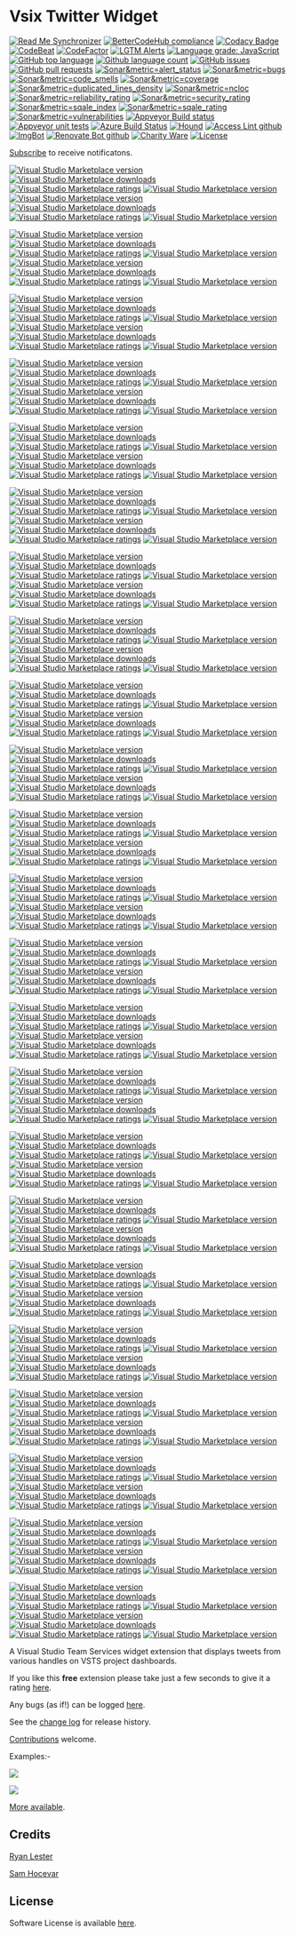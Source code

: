 # Vsix Twitter Widget

<!--BadgesSTART-->
<!-- Powered by https://github.com/GregTrevellick/ReadMeSynchronizer -->
[![Read Me Synchronizer](https://img.shields.io/badge/-powered%20by%20ReadMeSynchronizer-brightgreen.svg)](https://github.com/GregTrevellick/ReadMeSynchronizer)
[![BetterCodeHub compliance](https://bettercodehub.com/edge/badge/GregTrevellick/VsixTwitterWidget?branch=master)](https://bettercodehub.com/results/GregTrevellick/VsixTwitterWidget)
[![Codacy Badge](https://api.codacy.com/project/badge/Grade/ec8f9a251ccc4862b40e2f8e60e432ef)](https://www.codacy.com/project/gtrevellick/VsixTwitterWidget/dashboard?utm_source=github.com&amp;utm_medium=referral&amp;utm_content=GregTrevellick/VsixTwitterWidget&amp;utm_campaign=Badge_Grade_Dashboard)
[![CodeBeat](https://codebeat.co/badges/undefined)](https://codebeat.co/projects/github-com-gregtrevellick-vsixtwitterwidget-master)
[![CodeFactor](https://www.codefactor.io/repository/github/GregTrevellick/VsixTwitterWidget/badge)](https://www.codefactor.io/repository/github/GregTrevellick/VsixTwitterWidget)
[![LGTM Alerts](https://img.shields.io/lgtm/alerts/g/GregTrevellick/VsixTwitterWidget.svg?logo=lgtm&logoWidth=18)](https://lgtm.com/projects/g/GregTrevellick/VsixTwitterWidget/alerts/)
[![Language grade: JavaScript](https://img.shields.io/lgtm/grade/javascript/g/GregTrevellick/VsixTwitterWidget.svg?logo=lgtm&logoWidth=18)](https://lgtm.com/projects/g/GregTrevellick/VsixTwitterWidget/context:javascript)
[![GitHub top language](https://img.shields.io/github/languages/top/GregTrevellick/VsixTwitterWidget.svg)](https://github.com/GregTrevellick/VsixTwitterWidget)
[![Github language count](https://img.shields.io/github/languages/count/GregTrevellick/VsixTwitterWidget.svg)](https://github.com/GregTrevellick/VsixTwitterWidget)
[![GitHub issues](https://img.shields.io/github/issues-raw/GregTrevellick/VsixTwitterWidget.svg)](https://github.com/GregTrevellick/VsixTwitterWidget/issues)
[![GitHub pull requests](https://img.shields.io/github/issues-pr-raw/GregTrevellick/VsixTwitterWidget.svg)](https://github.com/GregTrevellick/VsixTwitterWidget/pulls)
[![Sonar&metric=alert_status](https://sonarcloud.io/api/project_badges/measure?project=VsixTwitterWidget&metric=alert_status)](https://sonarcloud.io/dashboard?id=VsixTwitterWidget)
[![Sonar&metric=bugs](https://sonarcloud.io/api/project_badges/measure?project=VsixTwitterWidget&metric=bugs)](https://sonarcloud.io/component_measures?id=VsixTwitterWidget&metric=bugs)
[![Sonar&metric=code_smells](https://sonarcloud.io/api/project_badges/measure?project=VsixTwitterWidget&metric=code_smells)](https://sonarcloud.io/component_measures?id=VsixTwitterWidget&metric=code_smells)
[![Sonar&metric=coverage](https://sonarcloud.io/api/project_badges/measure?project=VsixTwitterWidget&metric=coverage)](https://sonarcloud.io/component_measures?id=VsixTwitterWidget&metric=Coverage)
[![Sonar&metric=duplicated_lines_density](https://sonarcloud.io/api/project_badges/measure?project=VsixTwitterWidget&metric=duplicated_lines_density)](https://sonarcloud.io/component_measures?id=VsixTwitterWidget&metric=duplicated_lines)
[![Sonar&metric=ncloc](https://sonarcloud.io/api/project_badges/measure?project=VsixTwitterWidget&metric=ncloc)](https://sonarcloud.io/component_measures?id=VsixTwitterWidget&metric=ncloc)
[![Sonar&metric=reliability_rating](https://sonarcloud.io/api/project_badges/measure?project=VsixTwitterWidget&metric=reliability_rating)](https://sonarcloud.io/component_measures?id=VsixTwitterWidget&metric=reliability_rating)
[![Sonar&metric=security_rating](https://sonarcloud.io/api/project_badges/measure?project=VsixTwitterWidget&metric=security_rating)](https://sonarcloud.io/component_measures?id=VsixTwitterWidget&metric=security_rating)
[![Sonar&metric=sqale_index](https://sonarcloud.io/api/project_badges/measure?project=VsixTwitterWidget&metric=sqale_index)](https://sonarcloud.io/component_measures?id=VsixTwitterWidget&metric=sqale_index)
[![Sonar&metric=sqale_rating](https://sonarcloud.io/api/project_badges/measure?project=VsixTwitterWidget&metric=sqale_rating)](https://sonarcloud.io/component_measures?id=VsixTwitterWidget&metric=sqale_rating)
[![Sonar&metric=vulnerabilities](https://sonarcloud.io/api/project_badges/measure?project=VsixTwitterWidget&metric=vulnerabilities)](https://sonarcloud.io/component_measures?id=VsixTwitterWidget&metric=vulnerabilities)
[![Appveyor Build status](https://ci.appveyor.com/api/projects/status/s07rrwscpefb5k6h?svg=true)](https://ci.appveyor.com/project/GregTrevellick/VsixTwitterWidget)
[![Appveyor unit tests](https://img.shields.io/appveyor/tests/GregTrevellick/VsixTwitterWidget.svg)](https://ci.appveyor.com/project/GregTrevellick/VsixTwitterWidget/build/tests)
[![Azure Build Status](https://gregtrevellick.visualstudio.com/VsixTwitterWidget/_apis/build/status/VsixTwitterWidget)](https://gregtrevellick.visualstudio.com/VsixTwitterWidget/_build/latest?definitionId=29)
[![Hound](https://img.shields.io/badge/hound_ci-checked-brightgreen.svg)](https://houndci.com/)
[![Access Lint github](https://img.shields.io/badge/a11y-checked-brightgreen.svg)](https://www.accesslint.com)
[![ImgBot](https://img.shields.io/badge/images-optimized-brightgreen.svg)](https://imgbot.net/)
[![Renovate Bot github](https://img.shields.io/badge/renovatebot-checked-brightgreen.svg)](https://renovatebot.com/)
[![Charity Ware](https://img.shields.io/badge/charity%20ware-thank%20you-brightgreen.svg)](https://github.com/GregTrevellick/MiscellaneousArtefacts/wiki/Charity-Ware)
[![License](https://img.shields.io/github/license/gittools/gitlink.svg)](/LICENSE.txt)

[Subscribe](https://github.com/GregTrevellick/VsixTwitterWidget/subscription) to receive notificatons.

[![Visual Studio Marketplace version](https://img.shields.io/badge/-@azure-%23e2165e.svg)](https://marketplace.visualstudio.com/items?itemName=GregTrevellick.@azure)
[![Visual Studio Marketplace downloads](https://img.shields.io/vscode-marketplace/d/GregTrevellick.@azure.svg)](https://marketplace.visualstudio.com/items?itemName=GregTrevellick.@azure)
[![Visual Studio Marketplace ratings](https://img.shields.io/vscode-marketplace/r/GregTrevellick.@azure.svg)](https://marketplace.visualstudio.com/items?itemName=GregTrevellick.@azure#review-details)
[![Visual Studio Marketplace version](https://img.shields.io/vscode-marketplace/v/GregTrevellick.@azure.svg)](https://marketplace.visualstudio.com/items?itemName=GregTrevellick.@azure)
[![Visual Studio Marketplace version](https://img.shields.io/badge/-@azure-%23e2165e.svg)](https://marketplace.visualstudio.com/items?itemName=GregTrevellick.vsts-extensions-tweets-azure)
[![Visual Studio Marketplace downloads](https://img.shields.io/vscode-marketplace/d/GregTrevellick.vsts-extensions-tweets-azure.svg)](https://marketplace.visualstudio.com/items?itemName=GregTrevellick.vsts-extensions-tweets-azure)
[![Visual Studio Marketplace ratings](https://img.shields.io/vscode-marketplace/r/GregTrevellick.vsts-extensions-tweets-azure.svg)](https://marketplace.visualstudio.com/items?itemName=GregTrevellick.vsts-extensions-tweets-azure#review-details)
[![Visual Studio Marketplace version](https://img.shields.io/vscode-marketplace/v/GregTrevellick.vsts-extensions-tweets-azure.svg)](https://marketplace.visualstudio.com/items?itemName=GregTrevellick.vsts-extensions-tweets-azure)


[![Visual Studio Marketplace version](https://img.shields.io/badge/-@azuredevops-%23e2165e.svg)](https://marketplace.visualstudio.com/items?itemName=GregTrevellick.@azuredevops)
[![Visual Studio Marketplace downloads](https://img.shields.io/vscode-marketplace/d/GregTrevellick.@azuredevops.svg)](https://marketplace.visualstudio.com/items?itemName=GregTrevellick.@azuredevops)
[![Visual Studio Marketplace ratings](https://img.shields.io/vscode-marketplace/r/GregTrevellick.@azuredevops.svg)](https://marketplace.visualstudio.com/items?itemName=GregTrevellick.@azuredevops#review-details)
[![Visual Studio Marketplace version](https://img.shields.io/vscode-marketplace/v/GregTrevellick.@azuredevops.svg)](https://marketplace.visualstudio.com/items?itemName=GregTrevellick.@azuredevops)
[![Visual Studio Marketplace version](https://img.shields.io/badge/-@azuredevops-%23e2165e.svg)](https://marketplace.visualstudio.com/items?itemName=GregTrevellick.vsts-extensions-tweets-azuredevops)
[![Visual Studio Marketplace downloads](https://img.shields.io/vscode-marketplace/d/GregTrevellick.vsts-extensions-tweets-azuredevops.svg)](https://marketplace.visualstudio.com/items?itemName=GregTrevellick.vsts-extensions-tweets-azuredevops)
[![Visual Studio Marketplace ratings](https://img.shields.io/vscode-marketplace/r/GregTrevellick.vsts-extensions-tweets-azuredevops.svg)](https://marketplace.visualstudio.com/items?itemName=GregTrevellick.vsts-extensions-tweets-azuredevops#review-details)
[![Visual Studio Marketplace version](https://img.shields.io/vscode-marketplace/v/GregTrevellick.vsts-extensions-tweets-azuredevops.svg)](https://marketplace.visualstudio.com/items?itemName=GregTrevellick.vsts-extensions-tweets-azuredevops)


[![Visual Studio Marketplace version](https://img.shields.io/badge/-@ch9-%23e2165e.svg)](https://marketplace.visualstudio.com/items?itemName=GregTrevellick.@ch9)
[![Visual Studio Marketplace downloads](https://img.shields.io/vscode-marketplace/d/GregTrevellick.@ch9.svg)](https://marketplace.visualstudio.com/items?itemName=GregTrevellick.@ch9)
[![Visual Studio Marketplace ratings](https://img.shields.io/vscode-marketplace/r/GregTrevellick.@ch9.svg)](https://marketplace.visualstudio.com/items?itemName=GregTrevellick.@ch9#review-details)
[![Visual Studio Marketplace version](https://img.shields.io/vscode-marketplace/v/GregTrevellick.@ch9.svg)](https://marketplace.visualstudio.com/items?itemName=GregTrevellick.@ch9)
[![Visual Studio Marketplace version](https://img.shields.io/badge/-@ch9-%23e2165e.svg)](https://marketplace.visualstudio.com/items?itemName=GregTrevellick.vsts-extensions-tweets-ch9)
[![Visual Studio Marketplace downloads](https://img.shields.io/vscode-marketplace/d/GregTrevellick.vsts-extensions-tweets-ch9.svg)](https://marketplace.visualstudio.com/items?itemName=GregTrevellick.vsts-extensions-tweets-ch9)
[![Visual Studio Marketplace ratings](https://img.shields.io/vscode-marketplace/r/GregTrevellick.vsts-extensions-tweets-ch9.svg)](https://marketplace.visualstudio.com/items?itemName=GregTrevellick.vsts-extensions-tweets-ch9#review-details)
[![Visual Studio Marketplace version](https://img.shields.io/vscode-marketplace/v/GregTrevellick.vsts-extensions-tweets-ch9.svg)](https://marketplace.visualstudio.com/items?itemName=GregTrevellick.vsts-extensions-tweets-ch9)


[![Visual Studio Marketplace version](https://img.shields.io/badge/-@code-%23e2165e.svg)](https://marketplace.visualstudio.com/items?itemName=GregTrevellick.@code)
[![Visual Studio Marketplace downloads](https://img.shields.io/vscode-marketplace/d/GregTrevellick.@code.svg)](https://marketplace.visualstudio.com/items?itemName=GregTrevellick.@code)
[![Visual Studio Marketplace ratings](https://img.shields.io/vscode-marketplace/r/GregTrevellick.@code.svg)](https://marketplace.visualstudio.com/items?itemName=GregTrevellick.@code#review-details)
[![Visual Studio Marketplace version](https://img.shields.io/vscode-marketplace/v/GregTrevellick.@code.svg)](https://marketplace.visualstudio.com/items?itemName=GregTrevellick.@code)
[![Visual Studio Marketplace version](https://img.shields.io/badge/-@code-%23e2165e.svg)](https://marketplace.visualstudio.com/items?itemName=GregTrevellick.vsts-extensions-tweets-code)
[![Visual Studio Marketplace downloads](https://img.shields.io/vscode-marketplace/d/GregTrevellick.vsts-extensions-tweets-code.svg)](https://marketplace.visualstudio.com/items?itemName=GregTrevellick.vsts-extensions-tweets-code)
[![Visual Studio Marketplace ratings](https://img.shields.io/vscode-marketplace/r/GregTrevellick.vsts-extensions-tweets-code.svg)](https://marketplace.visualstudio.com/items?itemName=GregTrevellick.vsts-extensions-tweets-code#review-details)
[![Visual Studio Marketplace version](https://img.shields.io/vscode-marketplace/v/GregTrevellick.vsts-extensions-tweets-code.svg)](https://marketplace.visualstudio.com/items?itemName=GregTrevellick.vsts-extensions-tweets-code)


[![Visual Studio Marketplace version](https://img.shields.io/badge/-@codeproject-%23e2165e.svg)](https://marketplace.visualstudio.com/items?itemName=GregTrevellick.@codeproject)
[![Visual Studio Marketplace downloads](https://img.shields.io/vscode-marketplace/d/GregTrevellick.@codeproject.svg)](https://marketplace.visualstudio.com/items?itemName=GregTrevellick.@codeproject)
[![Visual Studio Marketplace ratings](https://img.shields.io/vscode-marketplace/r/GregTrevellick.@codeproject.svg)](https://marketplace.visualstudio.com/items?itemName=GregTrevellick.@codeproject#review-details)
[![Visual Studio Marketplace version](https://img.shields.io/vscode-marketplace/v/GregTrevellick.@codeproject.svg)](https://marketplace.visualstudio.com/items?itemName=GregTrevellick.@codeproject)
[![Visual Studio Marketplace version](https://img.shields.io/badge/-@codeproject-%23e2165e.svg)](https://marketplace.visualstudio.com/items?itemName=GregTrevellick.vsts-extensions-tweets-codeproject)
[![Visual Studio Marketplace downloads](https://img.shields.io/vscode-marketplace/d/GregTrevellick.vsts-extensions-tweets-codeproject.svg)](https://marketplace.visualstudio.com/items?itemName=GregTrevellick.vsts-extensions-tweets-codeproject)
[![Visual Studio Marketplace ratings](https://img.shields.io/vscode-marketplace/r/GregTrevellick.vsts-extensions-tweets-codeproject.svg)](https://marketplace.visualstudio.com/items?itemName=GregTrevellick.vsts-extensions-tweets-codeproject#review-details)
[![Visual Studio Marketplace version](https://img.shields.io/vscode-marketplace/v/GregTrevellick.vsts-extensions-tweets-codeproject.svg)](https://marketplace.visualstudio.com/items?itemName=GregTrevellick.vsts-extensions-tweets-codeproject)


[![Visual Studio Marketplace version](https://img.shields.io/badge/-@dailydotnettips-%23e2165e.svg)](https://marketplace.visualstudio.com/items?itemName=GregTrevellick.@dailydotnettips)
[![Visual Studio Marketplace downloads](https://img.shields.io/vscode-marketplace/d/GregTrevellick.@dailydotnettips.svg)](https://marketplace.visualstudio.com/items?itemName=GregTrevellick.@dailydotnettips)
[![Visual Studio Marketplace ratings](https://img.shields.io/vscode-marketplace/r/GregTrevellick.@dailydotnettips.svg)](https://marketplace.visualstudio.com/items?itemName=GregTrevellick.@dailydotnettips#review-details)
[![Visual Studio Marketplace version](https://img.shields.io/vscode-marketplace/v/GregTrevellick.@dailydotnettips.svg)](https://marketplace.visualstudio.com/items?itemName=GregTrevellick.@dailydotnettips)
[![Visual Studio Marketplace version](https://img.shields.io/badge/-@dailydotnettips-%23e2165e.svg)](https://marketplace.visualstudio.com/items?itemName=GregTrevellick.vsts-extensions-tweets-dailydotnettips)
[![Visual Studio Marketplace downloads](https://img.shields.io/vscode-marketplace/d/GregTrevellick.vsts-extensions-tweets-dailydotnettips.svg)](https://marketplace.visualstudio.com/items?itemName=GregTrevellick.vsts-extensions-tweets-dailydotnettips)
[![Visual Studio Marketplace ratings](https://img.shields.io/vscode-marketplace/r/GregTrevellick.vsts-extensions-tweets-dailydotnettips.svg)](https://marketplace.visualstudio.com/items?itemName=GregTrevellick.vsts-extensions-tweets-dailydotnettips#review-details)
[![Visual Studio Marketplace version](https://img.shields.io/vscode-marketplace/v/GregTrevellick.vsts-extensions-tweets-dailydotnettips.svg)](https://marketplace.visualstudio.com/items?itemName=GregTrevellick.vsts-extensions-tweets-dailydotnettips)


[![Visual Studio Marketplace version](https://img.shields.io/badge/-@dev_humor-%23e2165e.svg)](https://marketplace.visualstudio.com/items?itemName=GregTrevellick.@dev_humor)
[![Visual Studio Marketplace downloads](https://img.shields.io/vscode-marketplace/d/GregTrevellick.@dev_humor.svg)](https://marketplace.visualstudio.com/items?itemName=GregTrevellick.@dev_humor)
[![Visual Studio Marketplace ratings](https://img.shields.io/vscode-marketplace/r/GregTrevellick.@dev_humor.svg)](https://marketplace.visualstudio.com/items?itemName=GregTrevellick.@dev_humor#review-details)
[![Visual Studio Marketplace version](https://img.shields.io/vscode-marketplace/v/GregTrevellick.@dev_humor.svg)](https://marketplace.visualstudio.com/items?itemName=GregTrevellick.@dev_humor)
[![Visual Studio Marketplace version](https://img.shields.io/badge/-@dev_humor-%23e2165e.svg)](https://marketplace.visualstudio.com/items?itemName=GregTrevellick.vsts-extensions-tweets-dev_humor)
[![Visual Studio Marketplace downloads](https://img.shields.io/vscode-marketplace/d/GregTrevellick.vsts-extensions-tweets-dev_humor.svg)](https://marketplace.visualstudio.com/items?itemName=GregTrevellick.vsts-extensions-tweets-dev_humor)
[![Visual Studio Marketplace ratings](https://img.shields.io/vscode-marketplace/r/GregTrevellick.vsts-extensions-tweets-dev_humor.svg)](https://marketplace.visualstudio.com/items?itemName=GregTrevellick.vsts-extensions-tweets-dev_humor#review-details)
[![Visual Studio Marketplace version](https://img.shields.io/vscode-marketplace/v/GregTrevellick.vsts-extensions-tweets-dev_humor.svg)](https://marketplace.visualstudio.com/items?itemName=GregTrevellick.vsts-extensions-tweets-dev_humor)


[![Visual Studio Marketplace version](https://img.shields.io/badge/-@dotnet-%23e2165e.svg)](https://marketplace.visualstudio.com/items?itemName=GregTrevellick.@dotnet)
[![Visual Studio Marketplace downloads](https://img.shields.io/vscode-marketplace/d/GregTrevellick.@dotnet.svg)](https://marketplace.visualstudio.com/items?itemName=GregTrevellick.@dotnet)
[![Visual Studio Marketplace ratings](https://img.shields.io/vscode-marketplace/r/GregTrevellick.@dotnet.svg)](https://marketplace.visualstudio.com/items?itemName=GregTrevellick.@dotnet#review-details)
[![Visual Studio Marketplace version](https://img.shields.io/vscode-marketplace/v/GregTrevellick.@dotnet.svg)](https://marketplace.visualstudio.com/items?itemName=GregTrevellick.@dotnet)
[![Visual Studio Marketplace version](https://img.shields.io/badge/-@dotnet-%23e2165e.svg)](https://marketplace.visualstudio.com/items?itemName=GregTrevellick.vsts-extensions-tweets-dotnet)
[![Visual Studio Marketplace downloads](https://img.shields.io/vscode-marketplace/d/GregTrevellick.vsts-extensions-tweets-dotnet.svg)](https://marketplace.visualstudio.com/items?itemName=GregTrevellick.vsts-extensions-tweets-dotnet)
[![Visual Studio Marketplace ratings](https://img.shields.io/vscode-marketplace/r/GregTrevellick.vsts-extensions-tweets-dotnet.svg)](https://marketplace.visualstudio.com/items?itemName=GregTrevellick.vsts-extensions-tweets-dotnet#review-details)
[![Visual Studio Marketplace version](https://img.shields.io/vscode-marketplace/v/GregTrevellick.vsts-extensions-tweets-dotnet.svg)](https://marketplace.visualstudio.com/items?itemName=GregTrevellick.vsts-extensions-tweets-dotnet)


[![Visual Studio Marketplace version](https://img.shields.io/badge/-@dotnetcurry-%23e2165e.svg)](https://marketplace.visualstudio.com/items?itemName=GregTrevellick.@dotnetcurry)
[![Visual Studio Marketplace downloads](https://img.shields.io/vscode-marketplace/d/GregTrevellick.@dotnetcurry.svg)](https://marketplace.visualstudio.com/items?itemName=GregTrevellick.@dotnetcurry)
[![Visual Studio Marketplace ratings](https://img.shields.io/vscode-marketplace/r/GregTrevellick.@dotnetcurry.svg)](https://marketplace.visualstudio.com/items?itemName=GregTrevellick.@dotnetcurry#review-details)
[![Visual Studio Marketplace version](https://img.shields.io/vscode-marketplace/v/GregTrevellick.@dotnetcurry.svg)](https://marketplace.visualstudio.com/items?itemName=GregTrevellick.@dotnetcurry)
[![Visual Studio Marketplace version](https://img.shields.io/badge/-@dotnetcurry-%23e2165e.svg)](https://marketplace.visualstudio.com/items?itemName=GregTrevellick.vsts-extensions-tweets-dotnetcurry)
[![Visual Studio Marketplace downloads](https://img.shields.io/vscode-marketplace/d/GregTrevellick.vsts-extensions-tweets-dotnetcurry.svg)](https://marketplace.visualstudio.com/items?itemName=GregTrevellick.vsts-extensions-tweets-dotnetcurry)
[![Visual Studio Marketplace ratings](https://img.shields.io/vscode-marketplace/r/GregTrevellick.vsts-extensions-tweets-dotnetcurry.svg)](https://marketplace.visualstudio.com/items?itemName=GregTrevellick.vsts-extensions-tweets-dotnetcurry#review-details)
[![Visual Studio Marketplace version](https://img.shields.io/vscode-marketplace/v/GregTrevellick.vsts-extensions-tweets-dotnetcurry.svg)](https://marketplace.visualstudio.com/items?itemName=GregTrevellick.vsts-extensions-tweets-dotnetcurry)


[![Visual Studio Marketplace version](https://img.shields.io/badge/-@dotnetfdn-%23e2165e.svg)](https://marketplace.visualstudio.com/items?itemName=GregTrevellick.@dotnetfdn)
[![Visual Studio Marketplace downloads](https://img.shields.io/vscode-marketplace/d/GregTrevellick.@dotnetfdn.svg)](https://marketplace.visualstudio.com/items?itemName=GregTrevellick.@dotnetfdn)
[![Visual Studio Marketplace ratings](https://img.shields.io/vscode-marketplace/r/GregTrevellick.@dotnetfdn.svg)](https://marketplace.visualstudio.com/items?itemName=GregTrevellick.@dotnetfdn#review-details)
[![Visual Studio Marketplace version](https://img.shields.io/vscode-marketplace/v/GregTrevellick.@dotnetfdn.svg)](https://marketplace.visualstudio.com/items?itemName=GregTrevellick.@dotnetfdn)
[![Visual Studio Marketplace version](https://img.shields.io/badge/-@dotnetfdn-%23e2165e.svg)](https://marketplace.visualstudio.com/items?itemName=GregTrevellick.vsts-extensions-tweets-dotnetfdn)
[![Visual Studio Marketplace downloads](https://img.shields.io/vscode-marketplace/d/GregTrevellick.vsts-extensions-tweets-dotnetfdn.svg)](https://marketplace.visualstudio.com/items?itemName=GregTrevellick.vsts-extensions-tweets-dotnetfdn)
[![Visual Studio Marketplace ratings](https://img.shields.io/vscode-marketplace/r/GregTrevellick.vsts-extensions-tweets-dotnetfdn.svg)](https://marketplace.visualstudio.com/items?itemName=GregTrevellick.vsts-extensions-tweets-dotnetfdn#review-details)
[![Visual Studio Marketplace version](https://img.shields.io/vscode-marketplace/v/GregTrevellick.vsts-extensions-tweets-dotnetfdn.svg)](https://marketplace.visualstudio.com/items?itemName=GregTrevellick.vsts-extensions-tweets-dotnetfdn)


[![Visual Studio Marketplace version](https://img.shields.io/badge/-@dotnetkicks-%23e2165e.svg)](https://marketplace.visualstudio.com/items?itemName=GregTrevellick.@dotnetkicks)
[![Visual Studio Marketplace downloads](https://img.shields.io/vscode-marketplace/d/GregTrevellick.@dotnetkicks.svg)](https://marketplace.visualstudio.com/items?itemName=GregTrevellick.@dotnetkicks)
[![Visual Studio Marketplace ratings](https://img.shields.io/vscode-marketplace/r/GregTrevellick.@dotnetkicks.svg)](https://marketplace.visualstudio.com/items?itemName=GregTrevellick.@dotnetkicks#review-details)
[![Visual Studio Marketplace version](https://img.shields.io/vscode-marketplace/v/GregTrevellick.@dotnetkicks.svg)](https://marketplace.visualstudio.com/items?itemName=GregTrevellick.@dotnetkicks)
[![Visual Studio Marketplace version](https://img.shields.io/badge/-@dotnetkicks-%23e2165e.svg)](https://marketplace.visualstudio.com/items?itemName=GregTrevellick.vsts-extensions-tweets-dotnetkicks)
[![Visual Studio Marketplace downloads](https://img.shields.io/vscode-marketplace/d/GregTrevellick.vsts-extensions-tweets-dotnetkicks.svg)](https://marketplace.visualstudio.com/items?itemName=GregTrevellick.vsts-extensions-tweets-dotnetkicks)
[![Visual Studio Marketplace ratings](https://img.shields.io/vscode-marketplace/r/GregTrevellick.vsts-extensions-tweets-dotnetkicks.svg)](https://marketplace.visualstudio.com/items?itemName=GregTrevellick.vsts-extensions-tweets-dotnetkicks#review-details)
[![Visual Studio Marketplace version](https://img.shields.io/vscode-marketplace/v/GregTrevellick.vsts-extensions-tweets-dotnetkicks.svg)](https://marketplace.visualstudio.com/items?itemName=GregTrevellick.vsts-extensions-tweets-dotnetkicks)


[![Visual Studio Marketplace version](https://img.shields.io/badge/-@livesoccer-%23e2165e.svg)](https://marketplace.visualstudio.com/items?itemName=GregTrevellick.@livesoccer)
[![Visual Studio Marketplace downloads](https://img.shields.io/vscode-marketplace/d/GregTrevellick.@livesoccer.svg)](https://marketplace.visualstudio.com/items?itemName=GregTrevellick.@livesoccer)
[![Visual Studio Marketplace ratings](https://img.shields.io/vscode-marketplace/r/GregTrevellick.@livesoccer.svg)](https://marketplace.visualstudio.com/items?itemName=GregTrevellick.@livesoccer#review-details)
[![Visual Studio Marketplace version](https://img.shields.io/vscode-marketplace/v/GregTrevellick.@livesoccer.svg)](https://marketplace.visualstudio.com/items?itemName=GregTrevellick.@livesoccer)
[![Visual Studio Marketplace version](https://img.shields.io/badge/-@livesoccer-%23e2165e.svg)](https://marketplace.visualstudio.com/items?itemName=GregTrevellick.vsts-extensions-tweets-livesoccer)
[![Visual Studio Marketplace downloads](https://img.shields.io/vscode-marketplace/d/GregTrevellick.vsts-extensions-tweets-livesoccer.svg)](https://marketplace.visualstudio.com/items?itemName=GregTrevellick.vsts-extensions-tweets-livesoccer)
[![Visual Studio Marketplace ratings](https://img.shields.io/vscode-marketplace/r/GregTrevellick.vsts-extensions-tweets-livesoccer.svg)](https://marketplace.visualstudio.com/items?itemName=GregTrevellick.vsts-extensions-tweets-livesoccer#review-details)
[![Visual Studio Marketplace version](https://img.shields.io/vscode-marketplace/v/GregTrevellick.vsts-extensions-tweets-livesoccer.svg)](https://marketplace.visualstudio.com/items?itemName=GregTrevellick.vsts-extensions-tweets-livesoccer)


[![Visual Studio Marketplace version](https://img.shields.io/badge/-@mscloud-%23e2165e.svg)](https://marketplace.visualstudio.com/items?itemName=GregTrevellick.@mscloud)
[![Visual Studio Marketplace downloads](https://img.shields.io/vscode-marketplace/d/GregTrevellick.@mscloud.svg)](https://marketplace.visualstudio.com/items?itemName=GregTrevellick.@mscloud)
[![Visual Studio Marketplace ratings](https://img.shields.io/vscode-marketplace/r/GregTrevellick.@mscloud.svg)](https://marketplace.visualstudio.com/items?itemName=GregTrevellick.@mscloud#review-details)
[![Visual Studio Marketplace version](https://img.shields.io/vscode-marketplace/v/GregTrevellick.@mscloud.svg)](https://marketplace.visualstudio.com/items?itemName=GregTrevellick.@mscloud)
[![Visual Studio Marketplace version](https://img.shields.io/badge/-@mscloud-%23e2165e.svg)](https://marketplace.visualstudio.com/items?itemName=GregTrevellick.vsts-extensions-tweets-mscloud)
[![Visual Studio Marketplace downloads](https://img.shields.io/vscode-marketplace/d/GregTrevellick.vsts-extensions-tweets-mscloud.svg)](https://marketplace.visualstudio.com/items?itemName=GregTrevellick.vsts-extensions-tweets-mscloud)
[![Visual Studio Marketplace ratings](https://img.shields.io/vscode-marketplace/r/GregTrevellick.vsts-extensions-tweets-mscloud.svg)](https://marketplace.visualstudio.com/items?itemName=GregTrevellick.vsts-extensions-tweets-mscloud#review-details)
[![Visual Studio Marketplace version](https://img.shields.io/vscode-marketplace/v/GregTrevellick.vsts-extensions-tweets-mscloud.svg)](https://marketplace.visualstudio.com/items?itemName=GregTrevellick.vsts-extensions-tweets-mscloud)


[![Visual Studio Marketplace version](https://img.shields.io/badge/-@newsycombinator-%23e2165e.svg)](https://marketplace.visualstudio.com/items?itemName=GregTrevellick.@newsycombinator)
[![Visual Studio Marketplace downloads](https://img.shields.io/vscode-marketplace/d/GregTrevellick.@newsycombinator.svg)](https://marketplace.visualstudio.com/items?itemName=GregTrevellick.@newsycombinator)
[![Visual Studio Marketplace ratings](https://img.shields.io/vscode-marketplace/r/GregTrevellick.@newsycombinator.svg)](https://marketplace.visualstudio.com/items?itemName=GregTrevellick.@newsycombinator#review-details)
[![Visual Studio Marketplace version](https://img.shields.io/vscode-marketplace/v/GregTrevellick.@newsycombinator.svg)](https://marketplace.visualstudio.com/items?itemName=GregTrevellick.@newsycombinator)
[![Visual Studio Marketplace version](https://img.shields.io/badge/-@newsycombinator-%23e2165e.svg)](https://marketplace.visualstudio.com/items?itemName=GregTrevellick.vsts-extensions-tweets-newsycombinator)
[![Visual Studio Marketplace downloads](https://img.shields.io/vscode-marketplace/d/GregTrevellick.vsts-extensions-tweets-newsycombinator.svg)](https://marketplace.visualstudio.com/items?itemName=GregTrevellick.vsts-extensions-tweets-newsycombinator)
[![Visual Studio Marketplace ratings](https://img.shields.io/vscode-marketplace/r/GregTrevellick.vsts-extensions-tweets-newsycombinator.svg)](https://marketplace.visualstudio.com/items?itemName=GregTrevellick.vsts-extensions-tweets-newsycombinator#review-details)
[![Visual Studio Marketplace version](https://img.shields.io/vscode-marketplace/v/GregTrevellick.vsts-extensions-tweets-newsycombinator.svg)](https://marketplace.visualstudio.com/items?itemName=GregTrevellick.vsts-extensions-tweets-newsycombinator)


[![Visual Studio Marketplace version](https://img.shields.io/badge/-@nodejs-%23e2165e.svg)](https://marketplace.visualstudio.com/items?itemName=GregTrevellick.@nodejs)
[![Visual Studio Marketplace downloads](https://img.shields.io/vscode-marketplace/d/GregTrevellick.@nodejs.svg)](https://marketplace.visualstudio.com/items?itemName=GregTrevellick.@nodejs)
[![Visual Studio Marketplace ratings](https://img.shields.io/vscode-marketplace/r/GregTrevellick.@nodejs.svg)](https://marketplace.visualstudio.com/items?itemName=GregTrevellick.@nodejs#review-details)
[![Visual Studio Marketplace version](https://img.shields.io/vscode-marketplace/v/GregTrevellick.@nodejs.svg)](https://marketplace.visualstudio.com/items?itemName=GregTrevellick.@nodejs)
[![Visual Studio Marketplace version](https://img.shields.io/badge/-@nodejs-%23e2165e.svg)](https://marketplace.visualstudio.com/items?itemName=GregTrevellick.vsts-extensions-tweets-nodejs)
[![Visual Studio Marketplace downloads](https://img.shields.io/vscode-marketplace/d/GregTrevellick.vsts-extensions-tweets-nodejs.svg)](https://marketplace.visualstudio.com/items?itemName=GregTrevellick.vsts-extensions-tweets-nodejs)
[![Visual Studio Marketplace ratings](https://img.shields.io/vscode-marketplace/r/GregTrevellick.vsts-extensions-tweets-nodejs.svg)](https://marketplace.visualstudio.com/items?itemName=GregTrevellick.vsts-extensions-tweets-nodejs#review-details)
[![Visual Studio Marketplace version](https://img.shields.io/vscode-marketplace/v/GregTrevellick.vsts-extensions-tweets-nodejs.svg)](https://marketplace.visualstudio.com/items?itemName=GregTrevellick.vsts-extensions-tweets-nodejs)


[![Visual Studio Marketplace version](https://img.shields.io/badge/-@octopusdeploy-%23e2165e.svg)](https://marketplace.visualstudio.com/items?itemName=GregTrevellick.@octopusdeploy)
[![Visual Studio Marketplace downloads](https://img.shields.io/vscode-marketplace/d/GregTrevellick.@octopusdeploy.svg)](https://marketplace.visualstudio.com/items?itemName=GregTrevellick.@octopusdeploy)
[![Visual Studio Marketplace ratings](https://img.shields.io/vscode-marketplace/r/GregTrevellick.@octopusdeploy.svg)](https://marketplace.visualstudio.com/items?itemName=GregTrevellick.@octopusdeploy#review-details)
[![Visual Studio Marketplace version](https://img.shields.io/vscode-marketplace/v/GregTrevellick.@octopusdeploy.svg)](https://marketplace.visualstudio.com/items?itemName=GregTrevellick.@octopusdeploy)
[![Visual Studio Marketplace version](https://img.shields.io/badge/-@octopusdeploy-%23e2165e.svg)](https://marketplace.visualstudio.com/items?itemName=GregTrevellick.vsts-extensions-tweets-octopusdeploy)
[![Visual Studio Marketplace downloads](https://img.shields.io/vscode-marketplace/d/GregTrevellick.vsts-extensions-tweets-octopusdeploy.svg)](https://marketplace.visualstudio.com/items?itemName=GregTrevellick.vsts-extensions-tweets-octopusdeploy)
[![Visual Studio Marketplace ratings](https://img.shields.io/vscode-marketplace/r/GregTrevellick.vsts-extensions-tweets-octopusdeploy.svg)](https://marketplace.visualstudio.com/items?itemName=GregTrevellick.vsts-extensions-tweets-octopusdeploy#review-details)
[![Visual Studio Marketplace version](https://img.shields.io/vscode-marketplace/v/GregTrevellick.vsts-extensions-tweets-octopusdeploy.svg)](https://marketplace.visualstudio.com/items?itemName=GregTrevellick.vsts-extensions-tweets-octopusdeploy)


[![Visual Studio Marketplace version](https://img.shields.io/badge/-@reddittech-%23e2165e.svg)](https://marketplace.visualstudio.com/items?itemName=GregTrevellick.@reddittech)
[![Visual Studio Marketplace downloads](https://img.shields.io/vscode-marketplace/d/GregTrevellick.@reddittech.svg)](https://marketplace.visualstudio.com/items?itemName=GregTrevellick.@reddittech)
[![Visual Studio Marketplace ratings](https://img.shields.io/vscode-marketplace/r/GregTrevellick.@reddittech.svg)](https://marketplace.visualstudio.com/items?itemName=GregTrevellick.@reddittech#review-details)
[![Visual Studio Marketplace version](https://img.shields.io/vscode-marketplace/v/GregTrevellick.@reddittech.svg)](https://marketplace.visualstudio.com/items?itemName=GregTrevellick.@reddittech)
[![Visual Studio Marketplace version](https://img.shields.io/badge/-@reddittech-%23e2165e.svg)](https://marketplace.visualstudio.com/items?itemName=GregTrevellick.vsts-extensions-tweets-reddittech)
[![Visual Studio Marketplace downloads](https://img.shields.io/vscode-marketplace/d/GregTrevellick.vsts-extensions-tweets-reddittech.svg)](https://marketplace.visualstudio.com/items?itemName=GregTrevellick.vsts-extensions-tweets-reddittech)
[![Visual Studio Marketplace ratings](https://img.shields.io/vscode-marketplace/r/GregTrevellick.vsts-extensions-tweets-reddittech.svg)](https://marketplace.visualstudio.com/items?itemName=GregTrevellick.vsts-extensions-tweets-reddittech#review-details)
[![Visual Studio Marketplace version](https://img.shields.io/vscode-marketplace/v/GregTrevellick.vsts-extensions-tweets-reddittech.svg)](https://marketplace.visualstudio.com/items?itemName=GregTrevellick.vsts-extensions-tweets-reddittech)


[![Visual Studio Marketplace version](https://img.shields.io/badge/-@thelivesoccer_-%23e2165e.svg)](https://marketplace.visualstudio.com/items?itemName=GregTrevellick.@thelivesoccer_)
[![Visual Studio Marketplace downloads](https://img.shields.io/vscode-marketplace/d/GregTrevellick.@thelivesoccer_.svg)](https://marketplace.visualstudio.com/items?itemName=GregTrevellick.@thelivesoccer_)
[![Visual Studio Marketplace ratings](https://img.shields.io/vscode-marketplace/r/GregTrevellick.@thelivesoccer_.svg)](https://marketplace.visualstudio.com/items?itemName=GregTrevellick.@thelivesoccer_#review-details)
[![Visual Studio Marketplace version](https://img.shields.io/vscode-marketplace/v/GregTrevellick.@thelivesoccer_.svg)](https://marketplace.visualstudio.com/items?itemName=GregTrevellick.@thelivesoccer_)
[![Visual Studio Marketplace version](https://img.shields.io/badge/-@thelivesoccer_-%23e2165e.svg)](https://marketplace.visualstudio.com/items?itemName=GregTrevellick.vsts-extensions-tweets-thelivesoccer_)
[![Visual Studio Marketplace downloads](https://img.shields.io/vscode-marketplace/d/GregTrevellick.vsts-extensions-tweets-thelivesoccer_.svg)](https://marketplace.visualstudio.com/items?itemName=GregTrevellick.vsts-extensions-tweets-thelivesoccer_)
[![Visual Studio Marketplace ratings](https://img.shields.io/vscode-marketplace/r/GregTrevellick.vsts-extensions-tweets-thelivesoccer_.svg)](https://marketplace.visualstudio.com/items?itemName=GregTrevellick.vsts-extensions-tweets-thelivesoccer_#review-details)
[![Visual Studio Marketplace version](https://img.shields.io/vscode-marketplace/v/GregTrevellick.vsts-extensions-tweets-thelivesoccer_.svg)](https://marketplace.visualstudio.com/items?itemName=GregTrevellick.vsts-extensions-tweets-thelivesoccer_)


[![Visual Studio Marketplace version](https://img.shields.io/badge/-@theregister-%23e2165e.svg)](https://marketplace.visualstudio.com/items?itemName=GregTrevellick.@theregister)
[![Visual Studio Marketplace downloads](https://img.shields.io/vscode-marketplace/d/GregTrevellick.@theregister.svg)](https://marketplace.visualstudio.com/items?itemName=GregTrevellick.@theregister)
[![Visual Studio Marketplace ratings](https://img.shields.io/vscode-marketplace/r/GregTrevellick.@theregister.svg)](https://marketplace.visualstudio.com/items?itemName=GregTrevellick.@theregister#review-details)
[![Visual Studio Marketplace version](https://img.shields.io/vscode-marketplace/v/GregTrevellick.@theregister.svg)](https://marketplace.visualstudio.com/items?itemName=GregTrevellick.@theregister)
[![Visual Studio Marketplace version](https://img.shields.io/badge/-@theregister-%23e2165e.svg)](https://marketplace.visualstudio.com/items?itemName=GregTrevellick.vsts-extensions-tweets-theregister)
[![Visual Studio Marketplace downloads](https://img.shields.io/vscode-marketplace/d/GregTrevellick.vsts-extensions-tweets-theregister.svg)](https://marketplace.visualstudio.com/items?itemName=GregTrevellick.vsts-extensions-tweets-theregister)
[![Visual Studio Marketplace ratings](https://img.shields.io/vscode-marketplace/r/GregTrevellick.vsts-extensions-tweets-theregister.svg)](https://marketplace.visualstudio.com/items?itemName=GregTrevellick.vsts-extensions-tweets-theregister#review-details)
[![Visual Studio Marketplace version](https://img.shields.io/vscode-marketplace/v/GregTrevellick.vsts-extensions-tweets-theregister.svg)](https://marketplace.visualstudio.com/items?itemName=GregTrevellick.vsts-extensions-tweets-theregister)


[![Visual Studio Marketplace version](https://img.shields.io/badge/-@visualstudio-%23e2165e.svg)](https://marketplace.visualstudio.com/items?itemName=GregTrevellick.@visualstudio)
[![Visual Studio Marketplace downloads](https://img.shields.io/vscode-marketplace/d/GregTrevellick.@visualstudio.svg)](https://marketplace.visualstudio.com/items?itemName=GregTrevellick.@visualstudio)
[![Visual Studio Marketplace ratings](https://img.shields.io/vscode-marketplace/r/GregTrevellick.@visualstudio.svg)](https://marketplace.visualstudio.com/items?itemName=GregTrevellick.@visualstudio#review-details)
[![Visual Studio Marketplace version](https://img.shields.io/vscode-marketplace/v/GregTrevellick.@visualstudio.svg)](https://marketplace.visualstudio.com/items?itemName=GregTrevellick.@visualstudio)
[![Visual Studio Marketplace version](https://img.shields.io/badge/-@visualstudio-%23e2165e.svg)](https://marketplace.visualstudio.com/items?itemName=GregTrevellick.vsts-extensions-tweets-visualstudio)
[![Visual Studio Marketplace downloads](https://img.shields.io/vscode-marketplace/d/GregTrevellick.vsts-extensions-tweets-visualstudio.svg)](https://marketplace.visualstudio.com/items?itemName=GregTrevellick.vsts-extensions-tweets-visualstudio)
[![Visual Studio Marketplace ratings](https://img.shields.io/vscode-marketplace/r/GregTrevellick.vsts-extensions-tweets-visualstudio.svg)](https://marketplace.visualstudio.com/items?itemName=GregTrevellick.vsts-extensions-tweets-visualstudio#review-details)
[![Visual Studio Marketplace version](https://img.shields.io/vscode-marketplace/v/GregTrevellick.vsts-extensions-tweets-visualstudio.svg)](https://marketplace.visualstudio.com/items?itemName=GregTrevellick.vsts-extensions-tweets-visualstudio)


[![Visual Studio Marketplace version](https://img.shields.io/badge/-@vsmdev-%23e2165e.svg)](https://marketplace.visualstudio.com/items?itemName=GregTrevellick.@vsmdev)
[![Visual Studio Marketplace downloads](https://img.shields.io/vscode-marketplace/d/GregTrevellick.@vsmdev.svg)](https://marketplace.visualstudio.com/items?itemName=GregTrevellick.@vsmdev)
[![Visual Studio Marketplace ratings](https://img.shields.io/vscode-marketplace/r/GregTrevellick.@vsmdev.svg)](https://marketplace.visualstudio.com/items?itemName=GregTrevellick.@vsmdev#review-details)
[![Visual Studio Marketplace version](https://img.shields.io/vscode-marketplace/v/GregTrevellick.@vsmdev.svg)](https://marketplace.visualstudio.com/items?itemName=GregTrevellick.@vsmdev)
[![Visual Studio Marketplace version](https://img.shields.io/badge/-@vsmdev-%23e2165e.svg)](https://marketplace.visualstudio.com/items?itemName=GregTrevellick.vsts-extensions-tweets-vsmdev)
[![Visual Studio Marketplace downloads](https://img.shields.io/vscode-marketplace/d/GregTrevellick.vsts-extensions-tweets-vsmdev.svg)](https://marketplace.visualstudio.com/items?itemName=GregTrevellick.vsts-extensions-tweets-vsmdev)
[![Visual Studio Marketplace ratings](https://img.shields.io/vscode-marketplace/r/GregTrevellick.vsts-extensions-tweets-vsmdev.svg)](https://marketplace.visualstudio.com/items?itemName=GregTrevellick.vsts-extensions-tweets-vsmdev#review-details)
[![Visual Studio Marketplace version](https://img.shields.io/vscode-marketplace/v/GregTrevellick.vsts-extensions-tweets-vsmdev.svg)](https://marketplace.visualstudio.com/items?itemName=GregTrevellick.vsts-extensions-tweets-vsmdev)


[![Visual Studio Marketplace version](https://img.shields.io/badge/-@vsts-%23e2165e.svg)](https://marketplace.visualstudio.com/items?itemName=GregTrevellick.@vsts)
[![Visual Studio Marketplace downloads](https://img.shields.io/vscode-marketplace/d/GregTrevellick.@vsts.svg)](https://marketplace.visualstudio.com/items?itemName=GregTrevellick.@vsts)
[![Visual Studio Marketplace ratings](https://img.shields.io/vscode-marketplace/r/GregTrevellick.@vsts.svg)](https://marketplace.visualstudio.com/items?itemName=GregTrevellick.@vsts#review-details)
[![Visual Studio Marketplace version](https://img.shields.io/vscode-marketplace/v/GregTrevellick.@vsts.svg)](https://marketplace.visualstudio.com/items?itemName=GregTrevellick.@vsts)
[![Visual Studio Marketplace version](https://img.shields.io/badge/-@vsts-%23e2165e.svg)](https://marketplace.visualstudio.com/items?itemName=GregTrevellick.vsts-extensions-tweets-vsts)
[![Visual Studio Marketplace downloads](https://img.shields.io/vscode-marketplace/d/GregTrevellick.vsts-extensions-tweets-vsts.svg)](https://marketplace.visualstudio.com/items?itemName=GregTrevellick.vsts-extensions-tweets-vsts)
[![Visual Studio Marketplace ratings](https://img.shields.io/vscode-marketplace/r/GregTrevellick.vsts-extensions-tweets-vsts.svg)](https://marketplace.visualstudio.com/items?itemName=GregTrevellick.vsts-extensions-tweets-vsts#review-details)
[![Visual Studio Marketplace version](https://img.shields.io/vscode-marketplace/v/GregTrevellick.vsts-extensions-tweets-vsts.svg)](https://marketplace.visualstudio.com/items?itemName=GregTrevellick.vsts-extensions-tweets-vsts)


[![Visual Studio Marketplace version](https://img.shields.io/badge/-@xamarinhq-%23e2165e.svg)](https://marketplace.visualstudio.com/items?itemName=GregTrevellick.@xamarinhq)
[![Visual Studio Marketplace downloads](https://img.shields.io/vscode-marketplace/d/GregTrevellick.@xamarinhq.svg)](https://marketplace.visualstudio.com/items?itemName=GregTrevellick.@xamarinhq)
[![Visual Studio Marketplace ratings](https://img.shields.io/vscode-marketplace/r/GregTrevellick.@xamarinhq.svg)](https://marketplace.visualstudio.com/items?itemName=GregTrevellick.@xamarinhq#review-details)
[![Visual Studio Marketplace version](https://img.shields.io/vscode-marketplace/v/GregTrevellick.@xamarinhq.svg)](https://marketplace.visualstudio.com/items?itemName=GregTrevellick.@xamarinhq)
[![Visual Studio Marketplace version](https://img.shields.io/badge/-@xamarinhq-%23e2165e.svg)](https://marketplace.visualstudio.com/items?itemName=GregTrevellick.vsts-extensions-tweets-xamarinhq)
[![Visual Studio Marketplace downloads](https://img.shields.io/vscode-marketplace/d/GregTrevellick.vsts-extensions-tweets-xamarinhq.svg)](https://marketplace.visualstudio.com/items?itemName=GregTrevellick.vsts-extensions-tweets-xamarinhq)
[![Visual Studio Marketplace ratings](https://img.shields.io/vscode-marketplace/r/GregTrevellick.vsts-extensions-tweets-xamarinhq.svg)](https://marketplace.visualstudio.com/items?itemName=GregTrevellick.vsts-extensions-tweets-xamarinhq#review-details)
[![Visual Studio Marketplace version](https://img.shields.io/vscode-marketplace/v/GregTrevellick.vsts-extensions-tweets-xamarinhq.svg)](https://marketplace.visualstudio.com/items?itemName=GregTrevellick.vsts-extensions-tweets-xamarinhq)



<!--BadgesEND-->











[GitHubRepoURL]: https://github.com/GregTrevellick/VsixTwitterWidget
[GitHubRepoIssuesURL]: https://github.com/GregTrevellick/VsixTwitterWidget/issues

A Visual Studio Team Services widget extension that displays tweets from various handles on VSTS project dashboards.

If you like this **free** extension please take just a few seconds to give it a rating [here](https://marketplace.visualstudio.com/search?term=trevellick&target=VSTS&category=All%20categories&sortBy=Relevance).

Any bugs (as if!) can be logged [here][GitHubRepoIssuesURL].

See the [change log](CHANGELOG.md) for release history.

[Contributions](https://github.com/GregTrevellick/VsixTwitterWidget/pulls) welcome.

Examples:-

![](https://github.com/GregTrevellick/VsixTwitterWidget/blob/master/Src/screen0.png?raw=true)

![](https://github.com/GregTrevellick/VsixTwitterWidget/blob/master/Src/screen1.png?raw=true)

[More available](https://marketplace.visualstudio.com/search?term=trevellick&target=VSTS&category=All%20categories&sortBy=Relevance).

## Credits

[Ryan Lester](https://gist.github.com/buu700/4200601)

[Sam Hocevar](http://www.wtfpl.net/)

## License

Software License is available [here](/LICENSE.md).

